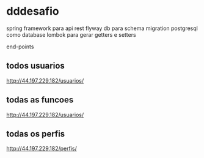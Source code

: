 # dddesafio

spring framework para api rest
flyway db para schema migration
postgresql como database
lombok para gerar getters e setters


end-points

<h2>todos usuarios</h2>

http://44.197.229.182/usuarios/

<h2>todas as funcoes</h2>

http://44.197.229.182/usuarios/


<h2>todas os perfis</h2>

http://44.197.229.182/perfis/

